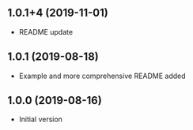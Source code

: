 ## 1.0.1+4 (2019-11-01)

- README update

## 1.0.1 (2019-08-18)

- Example and more comprehensive README added

## 1.0.0 (2019-08-16)

- Initial version